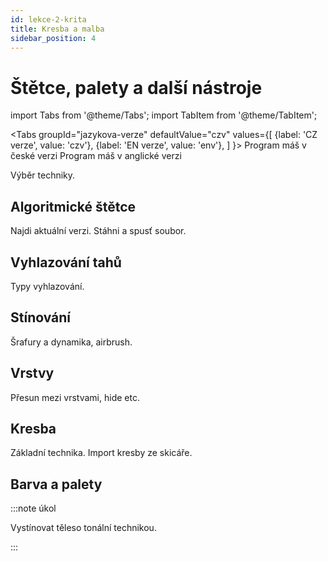 ```yaml
---
id: lekce-2-krita
title: Kresba a malba
sidebar_position: 4
---
```


# Štětce, palety a další nástroje

import Tabs from '@theme/Tabs';
import TabItem from '@theme/TabItem';

<Tabs
  groupId="jazykova-verze"
  defaultValue="czv"
  values={[
    {label: 'CZ verze', value: 'czv'},
    {label: 'EN verze', value: 'env'},
  ]
}>
<TabItem value="czv">Program máš v české verzi</TabItem>
<TabItem value="env">Program máš v anglické verzi</TabItem>
</Tabs>

Výběr techniky.
## Algoritmické štětce
Najdi aktuální verzi. Stáhni a spusť soubor.
## Vyhlazování tahů
Typy vyhlazování.
## Stínování
Šrafury a dynamika, airbrush.
## Vrstvy
Přesun mezi vrstvami, hide etc.
## Kresba
Základní technika. Import kresby ze skicáře.
## Barva a palety

:::note úkol

Vystínovat těleso tonální technikou.

:::
